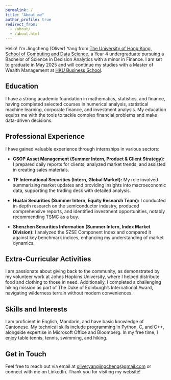 ```yaml
---
permalink: /
title: "About me"
author_profile: true
redirect_from: 
  - /about/
  - /about.html
---
```


Hello! I'm Jingcheng \(Oliver\) Yang from [The University of Hong Kong, School of Computing and Data Science](https://www.cds.hku.hk/), a Year 4 undergraduate pursuing a Bachelor of Science in Decision Analytics with a minor in Finance. I am set to graduate in May 2025 and will continue my studies with a Master of Wealth Management at [HKU Business School](https://www.hkubs.hku.hk/).

## Education

I have a strong academic foundation in mathematics, statistics, and finance, having completed selected courses in numerical analysis, statistical machine learning, corporate finance, and investment analysis. My education equips me with the tools to tackle complex financial problems and make data-driven decisions.

## Professional Experience

I have gained valuable experience through internships in various sectors:

- **CSOP Asset Management (Summer Intern, Product & Client Strategy):** I prepared daily reports for clients, analyzed market trends, and assisted in creating sales materials.
  
- **TF International Securities (Intern, Global Market):** My role involved summarizing market updates and providing insights into macroeconomic data, supporting the trading desk with detailed analysis.

- **Huatai Securities (Summer Intern, Equity Research Team):** I conducted in-depth research on the semiconductor industry, produced comprehensive reports, and identified investment opportunities, notably recommending TSMC as a buy.

- **Shenzhen Securities Information (Summer Intern, Index Market Division):** I analyzed the SZSE Component Index and compared it against key benchmark indices, enhancing my understanding of market dynamics.

## Extra-Curricular Activities

I am passionate about giving back to the community, as demonstrated by my volunteer work at Johns Hopkins University, where I helped distribute food and clothing to those in need. Additionally, I completed a challenging hiking mission as part of The Duke of Edinburgh’s International Award, navigating wilderness terrain without modern conveniences.

## Skills and Interests

I am proficient in English, Mandarin, and have basic knowledge of Cantonese. My technical skills include programming in Python, C, and C++, alongside expertise in Microsoft Office and Bloomberg. In my free time, I enjoy table tennis, tennis, swimming, and hiking.

## Get in Touch

Feel free to reach out via email at oliveryangjingcheng@gmail.com or connect with me on LinkedIn. Thank you for visiting my website!
